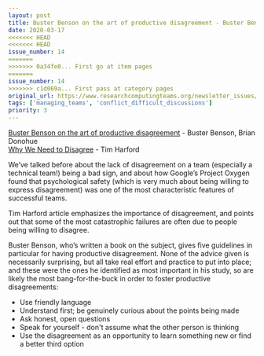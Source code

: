 ```yaml
---
layout: post
title: Buster Benson on the art of productive disagreement - Buster Benson, Brian Donohue<br/>
date: 2020-03-17
<<<<<<< HEAD
<<<<<<< HEAD
issue_number: 14
=======
>>>>>>> 0a34fe0... First go at item pages
=======
issue_number: 14
>>>>>>> c1d069a... First pass at category pages
original_url: https://www.researchcomputingteams.org/newsletter_issues/0014
tags: ['managing_teams', 'conflict_difficult_discussions']
priority: 3
---
```


<!-- markdownlint-disable MD033 -->
<!-- markdownlint-disable MD041 -->
<!-- markdownlint-disable MD049 -->

[Buster Benson on the art of productive disagreement](https://www.intercom.com/blog/podcasts/buster-benson-on-the-art-of-productive-disagreement) - Buster Benson, Brian Donohue<br/>
[Why We Need to Disagree](http://timharford.com/2020/02/why-we-need-to-disagree) - Tim Harford

We’ve talked before about the lack of disagreement on a team (especially a technical team!) being a bad sign, and about how Google’s Project Oxygen found that psychological safety (which is very much about being willing to express disagreement) was one of the most characteristic features of successful teams.

Tim Harford article emphasizes the importance of disagreement, and points out that some of the most catastrophic failures are often due to people being willing to disagree.

Buster Benson, who’s written a book on the subject, gives five guidelines in particular for having productive disagreement.  None of the advice given is necessarily surprising, but all take real effort and practice to put into place; and these were the ones he identified as most important in his study, so are likely the most bang-for-the-buck in order to foster productive disagreements:

- Use friendly language
- Understand first; be genuinely curious about the points being made
- Ask honest, open questions
- Speak for yourself - don't assume what the other person is thinking
- Use the disagreement as an opportunity to learn something new or find a better third option
